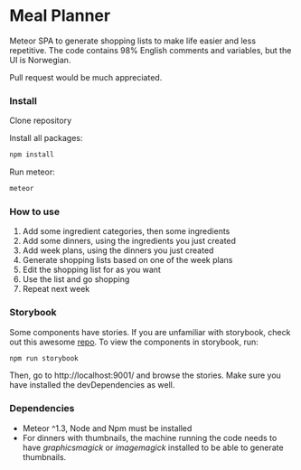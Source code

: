 Meal Planner
========
Meteor SPA to generate shopping lists to make life easier and less repetitive.
The code contains 98% English comments and variables, but the UI is Norwegian.  

Pull request would be much appreciated.

### Install
Clone repository  

Install all packages:
```bash
npm install
```
Run meteor:
```bash
meteor
```

### How to use
1. Add some ingredient categories, then some ingredients
2. Add some dinners, using the ingredients you just created
3. Add week plans, using the dinners you just created
4. Generate shopping lists based on one of the week plans
5. Edit the shopping list for as you want
7. Use the list and go shopping
6. Repeat next week

### Storybook
Some components have stories. If you are unfamiliar with storybook, check out this awesome  [repo](https://github.com/kadirahq/react-storybook). To view the components in storybook, run:
```bash
npm run storybook
```
Then, go to http://localhost:9001/ and browse the stories. Make sure you have installed the devDependencies as well.

### Dependencies
- Meteor ^1.3, Node and Npm must be installed
- For dinners with thumbnails, the machine running the code needs to have _graphicsmagick_ or _imagemagick_ installed to be able to generate thumbnails.
